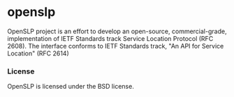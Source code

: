 # openslp
OpenSLP project is an effort to develop an open-source, commercial-grade, implementation of IETF Standards track Service Location Protocol (RFC 2608). The interface conforms to IETF Standards track, "An API for Service Location" (RFC 2614)

### License
OpenSLP is licensed under the BSD license.
